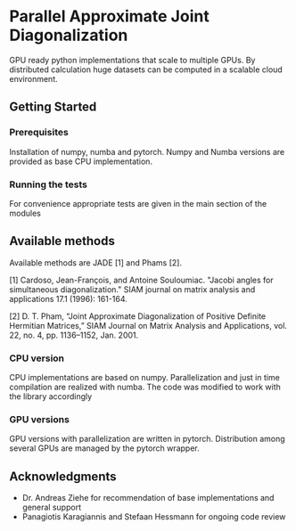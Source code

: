 # Parallel Approximate Joint Diagonalization

GPU ready python implementations that scale to multiple GPUs.
By distributed calculation huge datasets can be computed in a scalable cloud environment.

## Getting Started

### Prerequisites

Installation of numpy, numba and pytorch.
Numpy and Numba versions are provided as base CPU implementation.

### Running the tests

For convenience appropriate tests are given in the main section of the modules


## Available methods

Available methods are JADE [1] and Phams [2].

[1] Cardoso, Jean-François, and Antoine Souloumiac. "Jacobi angles for simultaneous diagonalization." SIAM journal on matrix analysis and applications 17.1 (1996): 161-164.

[2] D. T. Pham, “Joint Approximate Diagonalization of Positive Definite Hermitian Matrices,” SIAM Journal on Matrix Analysis and Applications, vol. 22, no. 4, pp. 1136–1152, Jan. 2001.

### CPU version
CPU implementations are based on numpy.
Parallelization and just in time compilation are realized with numba.
The code was modified to work with the library accordingly


### GPU versions
GPU versions with parallelization are written in pytorch.
Distribution among several GPUs are managed by the pytorch wrapper.

## Acknowledgments

* Dr. Andreas Ziehe for recommendation of base implementations and general support
* Panagiotis Karagiannis and Stefaan Hessmann for ongoing code review
